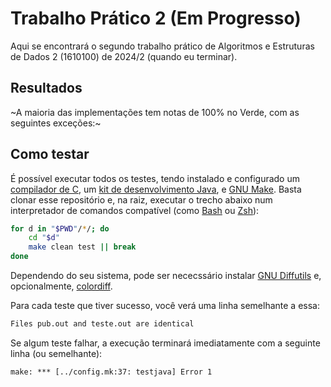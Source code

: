 # Trabalho Prático 2 (Em Progresso)

Aqui se encontrará o segundo trabalho prático de Algoritmos e Estruturas de
Dados 2 (1610100) de 2024/2 (quando eu terminar).

## Resultados

~A maioria das implementações tem notas de 100% no Verde, com as seguintes
exceções:~

## Como testar

É possível executar todos os testes, tendo instalado e configurado um
[compilador de C](https://clang.llvm.org/), um
[kit de desenvolvimento Java](https://openjdk.org/), e
[GNU Make](https://www.gnu.org/software/make/). Basta clonar esse repositório e,
na raiz, executar o trecho abaixo num interpretador de comandos compatível (como
[Bash](https://www.gnu.org/software/bash/) ou [Zsh](https://www.zsh.org/)):

```bash
for d in "$PWD"/*/; do
    cd "$d"
    make clean test || break
done
```

Dependendo do seu sistema, pode ser nececssário instalar
[GNU Diffutils](https://www.gnu.org/software/diffutils) e, opcionalmente,
[colordiff](https://www.colordiff.org/).

Para cada teste que tiver sucesso, você verá uma linha semelhante a essa:
```txt
Files pub.out and teste.out are identical
```

Se algum teste falhar, a execução terminará imediatamente com a seguinte linha
(ou semelhante):
```txt
make: *** [../config.mk:37: testjava] Error 1
```

